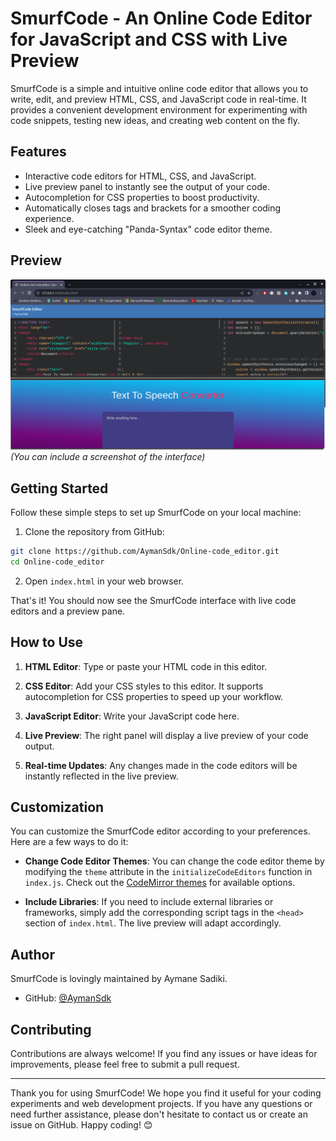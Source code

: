 # SmurfCode - An Online Code Editor for JavaScript and CSS with Live Preview


SmurfCode is a simple and intuitive online code editor that allows you to write, edit, and preview HTML, CSS, and JavaScript code in real-time. It provides a convenient development environment for experimenting with code snippets, testing new ideas, and creating web content on the fly.

## Features

- Interactive code editors for HTML, CSS, and JavaScript.
- Live preview panel to instantly see the output of your code.
- Autocompletion for CSS properties to boost productivity.
- Automatically closes tags and brackets for a smoother coding experience.
- Sleek and eye-catching "Panda-Syntax" code editor theme.

## Preview

![SmurfCode Screenshot](Example.png) *(You can include a screenshot of the interface)*

## Getting Started

Follow these simple steps to set up SmurfCode on your local machine:

1. Clone the repository from GitHub:

```bash
git clone https://github.com/AymanSdk/Online-code_editor.git
cd Online-code_editor
```

2. Open `index.html` in your web browser.

That's it! You should now see the SmurfCode interface with live code editors and a preview pane.

## How to Use

1. **HTML Editor**: Type or paste your HTML code in this editor.

2. **CSS Editor**: Add your CSS styles to this editor. It supports autocompletion for CSS properties to speed up your workflow.

3. **JavaScript Editor**: Write your JavaScript code here.

4. **Live Preview**: The right panel will display a live preview of your code output.

5. **Real-time Updates**: Any changes made in the code editors will be instantly reflected in the live preview.

## Customization

You can customize the SmurfCode editor according to your preferences. Here are a few ways to do it:

- **Change Code Editor Themes**: You can change the code editor theme by modifying the `theme` attribute in the `initializeCodeEditors` function in `index.js`. Check out the [CodeMirror themes](https://codemirror.net/demo/theme.html) for available options.

- **Include Libraries**: If you need to include external libraries or frameworks, simply add the corresponding script tags in the `<head>` section of `index.html`. The live preview will adapt accordingly.

## Author

SmurfCode is lovingly maintained by Aymane Sadiki.

- GitHub: [@AymanSdk](https://github.com/AymanSdk)

## Contributing

Contributions are always welcome! If you find any issues or have ideas for improvements, please feel free to submit a pull request.


---

Thank you for using SmurfCode! We hope you find it useful for your coding experiments and web development projects. If you have any questions or need further assistance, please don't hesitate to contact us or create an issue on GitHub. Happy coding! 😊
